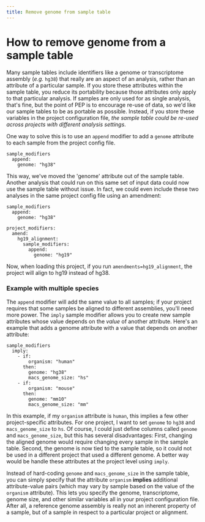 ```yaml
---
title: Remove genome from sample table
---
```


# How to remove genome from a sample table

Many sample tables include identifiers like a genome or transcriptome assembly (*e.g.* `hg38`) that really are an aspect of an analysis, rather than an attribute of a particular sample. If you store these attributes within the sample table, you reduce its portability because those attributes only apply to that particular analysis. If samples are only used for as single analysis, that's fine, but the point of PEP is to encourage re-use of data, so we'd like our sample tables to be as portable as possible. Instead, if you store these variables in the project configuration file, *the sample table could be re-used across projects with different analysis settings*. 

One way to solve this is to use an `append` modifier to add a `genome` attribute to each sample from the project config file.

```
sample_modifiers
  append:
    genome: "hg38"
```

This way, we've moved the 'genome' attribute out of the sample table. Another analysis that could run on this same set of input data could now use the sample table without issue. In fact, we could even include these two analyses in the same project config file using an amendment:

```
sample_modifiers
  append:
    genome: "hg38"

project_modifiers:
  amend:
    hg19_alignment:
      sample_modifiers:
        append:
          genome: "hg19"
```

Now, when loading this project, if you run `amendments=hg19_alignment`, the project will align to hg19 instead of hg38.


### Example with multiple species

The `append` modifier will add the same value to all samples; if your project requires that some samples be aligned to different assemblies, you'll need more power. The `imply` sample modifier allows you to create new sample attributes whose value depends on the *value* of another attribute. Here's an example that adds a genome attribute with a value that depends on another attribute:


```
sample_modifiers
  imply:
    - if:
        organism: "human"
      then:
        genome: "hg38"
        macs_genome_size: "hs"
    - if:
        organism: "mouse"
      then:
        genome: "mm10"
        macs_genome_size: "mm"
```

In this example, if my `organism` attribute is `human`, this implies a few other project-specific attributes. For one project, I want to set `genome` to `hg38` and `macs_genome_size` to `hs`. Of course, I could just define columns called `genome` and `macs_genome_size`, but this has several disadvantages: First, changing the aligned genome would require changing every sample in the sample table. Second, the genome is now tied to the sample table, so it could not be used in a different project that used a different genome. A better way would be handle these attributes at the project level using `imply`.

Instead of hard-coding `genome` and `macs_genome_size` in the sample table, you can simply specify that the attribute `organism` **implies** additional attribute-value pairs (which may vary by sample based on the value of the `organism` attribute). This lets you specify the genome, transcriptome, genome size, and other similar variables all in your project configuration file. After all, a reference genome assembly is really not an inherent property of a sample, but of a sample in respect to a particular project or alignment.


